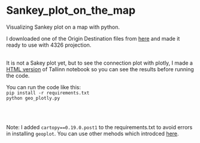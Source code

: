 # Sankey_plot_on_the_map
Visualizing Sankey plot on a map with python.


I downloaded one of the Origin Destination files from [here](https://mobilitylab.ut.ee/OD/) and made it ready to use with 4326 projection. 


<br>It is not a Sakey plot yet, but to see the connection plot with plotly, I made a [HTML version](https://github.com/MINIMALaq/Sankey_plot_on_the_map/blob/main/Tallinn.html) of Tallinn notebook so you can see the results before running the code. <br>

You can run the code like this:<br>
`pip install -r requirements.txt` <br>
`python geo_plotly.py`

<br>
<br>



Note: I added `cartopy==0.19.0.post1` to the requirements.txt to avoid errors in installing `geoplot`. You can use other mehods which introdced [here](https://pythonissues.com/issues/2179634).
